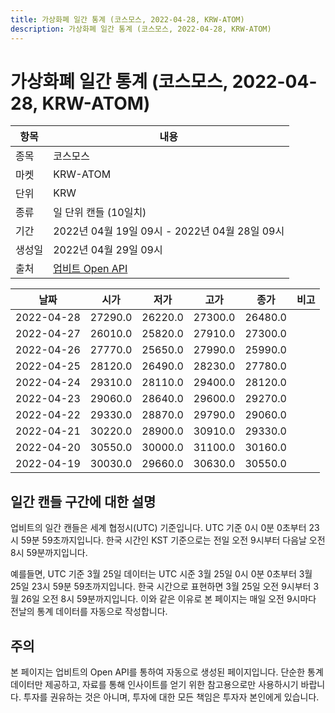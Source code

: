 ```yaml
---
title: 가상화폐 일간 통계 (코스모스, 2022-04-28, KRW-ATOM)
description: 가상화폐 일간 통계 (코스모스, 2022-04-28, KRW-ATOM)
---
```



가상화폐 일간 통계 (코스모스, 2022-04-28, KRW-ATOM)
===

|항목|내용|
|--|--|
|종목|코스모스|
|마켓|KRW-ATOM|
|단위|KRW|
|종류|일 단위 캔들 (10일치)|
|기간|2022년 04월 19일 09시 - 2022년 04월 28일 09시|
|생성일|2022년 04월 29일 09시|
|출처|[업비트 Open API](https://docs.upbit.com)|


|날짜|시가|저가|고가|종가|비고|
|--|--|--|--|--|--|
|2022-04-28|27290.0|26220.0|27300.0|26480.0|    |
|2022-04-27|26010.0|25820.0|27910.0|27300.0|    |
|2022-04-26|27770.0|25650.0|27990.0|25990.0|    |
|2022-04-25|28120.0|26490.0|28230.0|27780.0|    |
|2022-04-24|29310.0|28110.0|29400.0|28120.0|    |
|2022-04-23|29060.0|28640.0|29600.0|29270.0|    |
|2022-04-22|29330.0|28870.0|29790.0|29060.0|    |
|2022-04-21|30220.0|28900.0|30910.0|29330.0|    |
|2022-04-20|30550.0|30000.0|31100.0|30160.0|    |
|2022-04-19|30030.0|29660.0|30630.0|30550.0|    |


일간 캔들 구간에 대한 설명
---


업비트의 일간 캔들은 세계 협정시(UTC) 기준입니다. 
UTC 기준 0시 0분 0초부터 23시 59분 59초까지입니다. 
한국 시간인 KST 기준으로는 전일 오전 9시부터 다음날 오전 8시 59분까지입니다. 


예를들면, UTC 기준 3월 25일 데이터는 UTC 시준 3월 25일 0시 0분 0초부터 3월 25일 23시 59분 59초까지입니다. 
한국 시간으로 표현하면 3월 25일 오전 9시부터 3월 26일 오전 8시 59분까지입니다. 
이와 같은 이유로 본 페이지는 매일 오전 9시마다 전날의 통계 데이터를 자동으로 작성합니다. 


주의
---


본 페이지는 업비트의 Open API를 통하여 자동으로 생성된 페이지입니다. 
단순한 통계 데이터만 제공하고, 자료를 통해 인사이트를 얻기 위한 참고용으로만 사용하시기 바랍니다. 
투자를 권유하는 것은 아니며, 투자에 대한 모든 책임은 투자자 본인에게 있습니다. 

